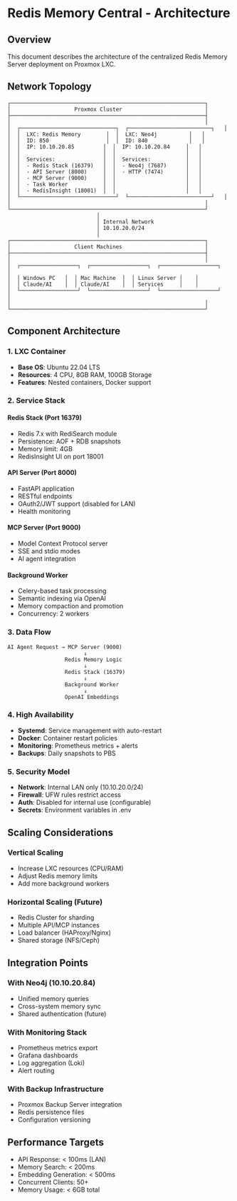 # Redis Memory Central - Architecture

## Overview

This document describes the architecture of the centralized Redis Memory Server deployment on Proxmox LXC.

## Network Topology

```
┌─────────────────────────────────────────────────────────────┐
│                    Proxmox Cluster                          │
├─────────────────────────────────────────────────────────────┤
│                                                             │
│  ┌──────────────────────────────┐  ┌──────────────────────────┐   │
│  │  LXC: Redis Memory        │  │  LXC: Neo4j          │   │
│  │  ID: 850                  │  │  ID: 840             │   │
│  │  IP: 10.10.20.85         │  │  IP: 10.10.20.84     │   │
│  │                          │  │                      │   │
│  │  Services:               │  │  Services:           │   │
│  │  - Redis Stack (16379)   │  │  - Neo4j (7687)      │   │
│  │  - API Server (8000)     │  │  - HTTP (7474)       │   │
│  │  - MCP Server (9000)     │  │                      │   │
│  │  - Task Worker           │  │                      │   │
│  │  - RedisInsight (18001)  │  │                      │   │
│  └──────────────────────────────┘  └──────────────────────────┘   │
│                                                             │
└─────────────────────────────────────────────────────────────┘
                            │
                            │ Internal Network
                            │ 10.10.20.0/24
                            │
┌─────────────────────────────────────────────────────────────┐
│                    Client Machines                          │
├─────────────────────────────────────────────────────────────┤
│                                                             │
│  ┌──────────────────┐  ┌──────────────────┐  ┌──────────────────┐    │
│  │ Windows PC   │  │ Mac Machine  │  │ Linux Server │    │
│  │ Claude/AI    │  │ Claude/AI    │  │ Services     │    │
│  └──────────────────┘  └──────────────────┘  └──────────────────┘    │
│                                                             │
└─────────────────────────────────────────────────────────────┘
```

## Component Architecture

### 1. LXC Container
- **Base OS**: Ubuntu 22.04 LTS
- **Resources**: 4 CPU, 8GB RAM, 100GB Storage
- **Features**: Nested containers, Docker support

### 2. Service Stack

#### Redis Stack (Port 16379)
- Redis 7.x with RediSearch module
- Persistence: AOF + RDB snapshots
- Memory limit: 4GB
- RedisInsight UI on port 18001

#### API Server (Port 8000)
- FastAPI application
- RESTful endpoints
- OAuth2/JWT support (disabled for LAN)
- Health monitoring

#### MCP Server (Port 9000)
- Model Context Protocol server
- SSE and stdio modes
- AI agent integration

#### Background Worker
- Celery-based task processing
- Semantic indexing via OpenAI
- Memory compaction and promotion
- Concurrency: 2 workers

### 3. Data Flow

```
AI Agent Request → MCP Server (9000)
                        ↓
                  Redis Memory Logic
                        ↓
                  Redis Stack (16379)
                        ↓
                  Background Worker
                        ↓
                  OpenAI Embeddings
```

### 4. High Availability

- **Systemd**: Service management with auto-restart
- **Docker**: Container restart policies
- **Monitoring**: Prometheus metrics + alerts
- **Backups**: Daily snapshots to PBS

### 5. Security Model

- **Network**: Internal LAN only (10.10.20.0/24)
- **Firewall**: UFW rules restrict access
- **Auth**: Disabled for internal use (configurable)
- **Secrets**: Environment variables in .env

## Scaling Considerations

### Vertical Scaling
- Increase LXC resources (CPU/RAM)
- Adjust Redis memory limits
- Add more background workers

### Horizontal Scaling (Future)
- Redis Cluster for sharding
- Multiple API/MCP instances
- Load balancer (HAProxy/Nginx)
- Shared storage (NFS/Ceph)

## Integration Points

### With Neo4j (10.10.20.84)
- Unified memory queries
- Cross-system memory sync
- Shared authentication (future)

### With Monitoring Stack
- Prometheus metrics export
- Grafana dashboards
- Log aggregation (Loki)
- Alert routing

### With Backup Infrastructure
- Proxmox Backup Server integration
- Redis persistence files
- Configuration versioning

## Performance Targets

- API Response: < 100ms (LAN)
- Memory Search: < 200ms
- Embedding Generation: < 500ms
- Concurrent Clients: 50+
- Memory Usage: < 6GB total